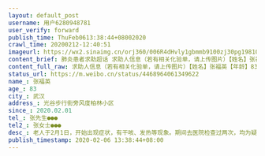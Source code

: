 ```yaml
---
layout: default_post
username: 用户6280948781
user_verify: forward
publish_time: ThuFeb0613:38:44+08002020
crawl_time: 20200212-12:40:51
imageurl: https://wx2.sinaimg.cn/orj360/006R4dHvly1gbmmb9100zj30pg19810p.jpg,https://wx1.sinaimg.cn/orj360/006R4dHvly1gbmmb5mzebj30cj0m8js0.jpg,https://wx3.sinaimg.cn/orj360/006R4dHvly1gbmmb9wemej30cj0m8mxo.jpg
content_brief: 肺炎患者求助超话 求助人信息（若有相关化验单，请上传图片）【姓名】张福英【年龄】83【所在城市】武汉【所在小区、社区】光谷步行街旁风度柏林小区【患病时间】2020.02.01【联系方式】张先生 ●●●【其他紧急联系人】张女士 ●●●【病情描述】老人于2月1日，开始出现症状， ...全文
content_full_raw: 求助人信息（若有相关化验单，请上传图片）【姓名】张福英【年龄】83【所在城市】武汉【所在小区、社区】光谷步行街旁风度柏林小区【患病时间】2020.02.01【联系方式】张先生●●●【其他紧急联系人】张女士●●●【病情描述】老人于2月1日，开始出现症状，有干咳、发热等现象。期间去医院检查过两次，均为疑似，于2月4日在协和医院确诊。老人有高血压、糖尿病、心肌梗、胆结石等病症。胃部动过部分切除手术。请各位看到的好心人帮帮我们。
status_url: https://m.weibo.cn/status/4468964061349622
name_: 张福英
age_: 83
city_: 武汉
address_: 光谷步行街旁风度柏林小区
since_: 2020.02.01
tel_: 张先生●●●
tel2_: 张女士●●●
desc_: 老人于2月1日，开始出现症状，有干咳、发热等现象。期间去医院检查过两次，均为疑似，于2月4日在协和医院确诊。老人有高血压、糖尿病、心肌梗、胆结石等病症。胃部动过部分切除手术。请各位看到的好心人帮帮我们。
publish_timestamp: 2020-02-06 13:38:44+08:00
---
```


